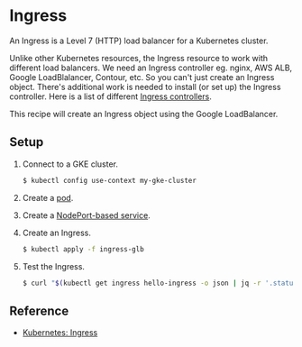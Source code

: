 # Ingress

An Ingress is a Level 7 (HTTP) load balancer for a Kubernetes cluster.

Unlike other Kubernetes resources, the Ingress resource to work with different load balancers. We need an Ingress controller eg. nginx, AWS ALB, Google LoadBlalancer, Contour, etc. So you can't just create an Ingress object. There's additional work is needed to install (or set up) the Ingress controller. Here is a list of different [Ingress controllers](https://kubernetes.io/docs/concepts/services-networking/ingress-controllers/).

This recipe will create an Ingress object using the Google LoadBalancer.

## Setup

1. Connect to a GKE cluster.

   ```bash
   $ kubectl config use-context my-gke-cluster
   ```

1. Create a [pod](../pod).   
1. Create a [NodePort-based service](../service).
1. Create an Ingress.

   ```bash
   $ kubectl apply -f ingress-glb
   ```
   
1. Test the Ingress.

   ```bash
   $ curl "$(kubectl get ingress hello-ingress -o json | jq -r '.status.loadBalancer.ingress[0].ip')" 
   ```

## Reference

* [Kubernetes: Ingress](https://kubernetes.io/docs/concepts/services-networking/ingress/)
